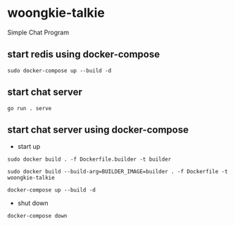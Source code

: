 # woongkie-talkie
Simple Chat Program


## start redis using docker-compose
```
sudo docker-compose up --build -d
```

## start chat server
```
go run . serve
```

## start chat server using docker-compose
- start up
```
sudo docker build . -f Dockerfile.builder -t builder

sudo docker build --build-arg=BUILDER_IMAGE=builder . -f Dockerfile -t woongkie-talkie

docker-compose up --build -d
```

- shut down
```
docker-compose down
```